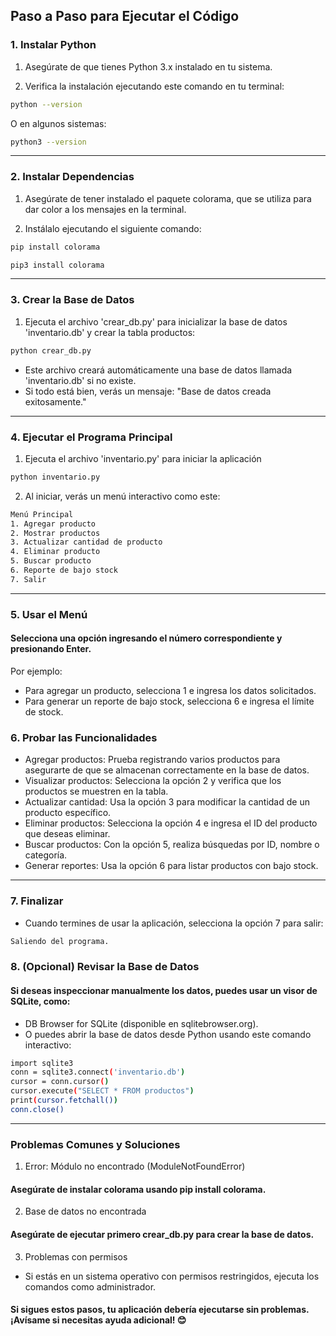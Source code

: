 ## Paso a Paso para Ejecutar el Código

### 1. Instalar Python

1. Asegúrate de que tienes Python 3.x instalado en tu sistema.

2. Verifica la instalación ejecutando este comando en tu terminal:

```bash
python --version

```
O en algunos sistemas:

```bash
python3 --version

```
---

### 2. Instalar Dependencias

1. Asegúrate de tener instalado el paquete colorama, que se utiliza para dar color a los mensajes en la terminal.

2. Instálalo ejecutando el siguiente comando:

```bash
pip install colorama

```
```bash
pip3 install colorama

```
---

### 3. Crear la Base de Datos

1. Ejecuta el archivo 'crear_db.py' para inicializar la base de datos 'inventario.db' y crear la tabla productos:

```bash
python crear_db.py

```
- Este archivo creará automáticamente una base de datos llamada 'inventario.db' si no existe.
- Si todo está bien, verás un mensaje: "Base de datos creada exitosamente."

---

### 4. Ejecutar el Programa Principal

1. Ejecuta el archivo 'inventario.py' para iniciar la aplicación

```bash
python inventario.py

```

2. Al iniciar, verás un menú interactivo como este:

```bash
Menú Principal
1. Agregar producto
2. Mostrar productos
3. Actualizar cantidad de producto
4. Eliminar producto
5. Buscar producto
6. Reporte de bajo stock
7. Salir

```
---

### 5. Usar el Menú

#### Selecciona una opción ingresando el número correspondiente y presionando Enter.
Por ejemplo:

- Para agregar un producto, selecciona 1 e ingresa los datos solicitados.
- Para generar un reporte de bajo stock, selecciona 6 e ingresa el límite de stock.


### 6. Probar las Funcionalidades
- Agregar productos: Prueba registrando varios productos para asegurarte de que se almacenan correctamente en la base de datos.
- Visualizar productos: Selecciona la opción 2 y verifica que los productos se muestren en la tabla.
- Actualizar cantidad: Usa la opción 3 para modificar la cantidad de un producto específico.
- Eliminar productos: Selecciona la opción 4 e ingresa el ID del producto que deseas eliminar.
- Buscar productos: Con la opción 5, realiza búsquedas por ID, nombre o categoría.
- Generar reportes: Usa la opción 6 para listar productos con bajo stock.

---

### 7. Finalizar

- Cuando termines de usar la aplicación, selecciona la opción 7 para salir:

```bash
Saliendo del programa.

```
### 8. (Opcional) Revisar la Base de Datos

#### Si deseas inspeccionar manualmente los datos, puedes usar un visor de SQLite, como:

- DB Browser for SQLite (disponible en sqlitebrowser.org).
- O puedes abrir la base de datos desde Python usando este comando interactivo:

```bash
import sqlite3
conn = sqlite3.connect('inventario.db')
cursor = conn.cursor()
cursor.execute("SELECT * FROM productos")
print(cursor.fetchall())
conn.close()

```
---

### Problemas Comunes y Soluciones

1. Error: Módulo no encontrado (ModuleNotFoundError)
#### Asegúrate de instalar colorama usando pip install colorama.
2. Base de datos no encontrada
#### Asegúrate de ejecutar primero crear_db.py para crear la base de datos.
3. Problemas con permisos
- Si estás en un sistema operativo con permisos restringidos, ejecuta los comandos como administrador.

#### Si sigues estos pasos, tu aplicación debería ejecutarse sin problemas. ¡Avísame si necesitas ayuda adicional! 😊

